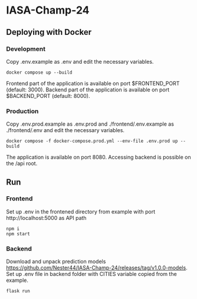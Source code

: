 # IASA-Champ-24

## Deploying with Docker

### Development

Copy .env.example as .env and edit the necessary variables.

``docker compose up --build``

Frontend part of the application is available on port $FRONTEND_PORT (default: 3000).
Backend part of the application is available on port $BACKEND_PORT (default: 8000).

### Production

Copy .env.prod.example as .env.prod and ./frontend/.env.example as ./frontend/.env and edit the necessary variables.

``docker compose -f docker-compose.prod.yml --env-file .env.prod up --build``

The application is available on port 8080. Accessing backend is possible on the /api root.

## Run

### Frontend

Set up .env in the frontened directory from example with port http://localhost:5000 as API path

```
npm i
npm start
```

### Backend

Download and unpack prediction models https://github.com/Nester44/IASA-Champ-24/releases/tag/v1.0.0-models. Set up .env file in backend folder with CITIES variable copied from the example.

```flask run```